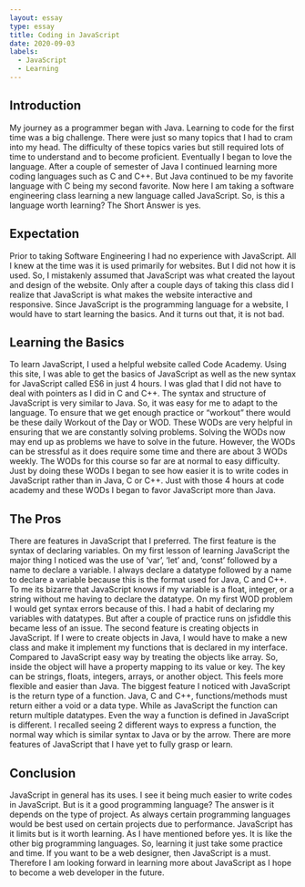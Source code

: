 ```yaml
---
layout: essay
type: essay
title: Coding in JavaScript
date: 2020-09-03
labels:
  - JavaScript
  - Learning
---
```

## Introduction
My journey as a programmer began with Java. Learning to code for the first time was a big challenge. There were just so many topics that I had to cram into my head. The difficulty of these topics varies but still required lots of time to understand and to become proficient. Eventually I began to love the language. After a couple of semester of Java I continued learning more coding languages such as C and C++. But Java continued to be my favorite language with C being my second favorite. Now here I am taking a software engineering class learning a new language called JavaScript. So, is this a language worth learning? The Short Answer is yes.
## Expectation
Prior to taking Software Engineering I had no experience with JavaScript. All I knew at the time was it is used primarily for websites. But I did not how it is used. So, I mistakenly assumed that JavaScript was what created the layout and design of the website. Only after a couple days of taking this class did I realize that JavaScript is what makes the website interactive and responsive. Since JavaScript is the programming language for a website, I would have to start learning the basics. And it turns out that, it is not bad.
## Learning the Basics
To learn JavaScript, I used a helpful website called Code Academy. Using this site, I was able to get the basics of JavaScript as well as the new syntax for JavaScript called ES6 in just 4 hours. I was glad that I did not have to deal with pointers as I did in C and C++. The syntax and structure of JavaScript is very similar to Java. So, it was easy for me to adapt to the language. To ensure that we get enough practice or “workout” there would be these daily Workout of the Day or WOD. These WODs are very helpful in ensuring that we are constantly solving problems. Solving the WODs now may end up as problems we have to solve in the future. However, the WODs can be stressful as it does require some time and there are about 3 WODs weekly. The WODs for this course so far are at normal to easy difficulty. Just by doing these WODs I began to see how easier it is to write codes in JavaScript rather than in Java, C or C++. Just with those 4 hours at code academy and these WODs I began to favor JavaScript more than Java.
## The Pros
There are features in JavaScript that I preferred. The first feature is the syntax of declaring variables. On my first lesson of learning JavaScript the major thing I noticed was the use of ‘var’, ‘let’ and, ‘const’ followed by a name to declare a variable. I always declare a datatype followed by a name to declare a variable because this is the format used for Java, C and C++. To me its bizarre that JavaScript knows if my variable is a float, integer, or a string without me having to declare the datatype. On my first WOD problem I would get syntax errors because of this. I had a habit of declaring my variables with datatypes. But after a couple of practice runs on jsfiddle this became less of an issue. The second feature is creating objects in JavaScript. If I were to create objects in Java, I would have to make a new class and make it implement my functions that is declared in my interface. Compared to JavaScript easy way by treating the objects like array. So, inside the object will have a property mapping to its value or key. The key can be strings, floats, integers, arrays, or another object. This feels more flexible and easier than Java. The biggest feature I noticed with JavaScript is the return type of a function. Java, C and C++, functions/methods must return either a void or a data type. While as JavaScript the function can return multiple datatypes. Even the way a function is defined in JavaScript is different. I recalled seeing 2 different ways to express a function, the normal way which is similar syntax to Java or by the arrow. There are more features of JavaScript that I have yet to fully grasp or learn.
## Conclusion
JavaScript in general has its uses. I see it being much easier to write codes in JavaScript. But is it a good programming language? The answer is it depends on the type of project. As always certain programming languages would be best used on certain projects due to performance. JavaScript has it limits but is it worth learning. As I have mentioned before yes. It is like the other big programming languages. So, learning it just take some practice and time. If you want to be a web designer, then JavaScript is a must. Therefore I am looking forward in learning more about JavaScript as I hope to become a web developer in the future.
